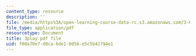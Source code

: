 ```yaml
---
content_type: resource
description: ''
file: /media/https%3A/open-learning-course-data-rc.s3.amazonaws.com/3-60-symmetry-structure-and-tensor-properties-of-materials-fall-2005/f00a70e7d0ca6de10d5be5c5b42794e1_aWdqvyhzzIY.pdf
file_type: application/pdf
resourcetype: Document
title: 3play pdf file
uid: f00a70e7-d0ca-6de1-0d5b-e5c5b42794e1
---
```

